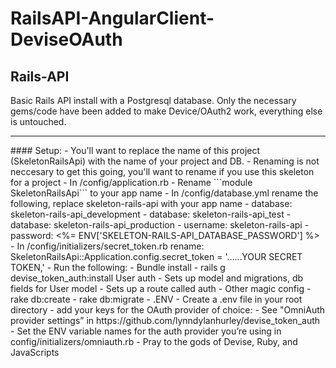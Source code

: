# RailsAPI-AngularClient-DeviseOAuth

## Rails-API
  Basic Rails API install with a Postgresql database. 
  Only the necessary gems/code have been added to make Device/OAuth2 work, everything else is untouched.
<hr>
#### Setup:
  - You'll want to replace the name of this project (SkeletonRailsApi) with the name of your project and DB.
  - Renaming is not neccesary to get this going, you'll want to rename if you use this skeleton for a project
    - In /config/application.rb - Rename ```module SkeletonRailsApi``` to your app name
    - In /config/database.yml rename the following, replace skeleton-rails-api with your app name
      - database: skeleton-rails-api_development
      - database: skeleton-rails-api_test
      - database: skeleton-rails-api_production
      - username: skeleton-rails-api
      - password: <%= ENV['SKELETON-RAILS-API_DATABASE_PASSWORD'] %>
    - In /config/initializers/secret_token.rb rename:
      SkeletonRailsApi::Application.config.secret_token = '......YOUR SECRET TOKEN,'
  - Run the following:
    - Bundle install
    - rails g devise_token_auth:install User auth
      - Sets up model and migrations, db fields for User model
      - Sets up a route called auth
      - Other magic config
    - rake db:create
    - rake db:migrate
  - .ENV
    - Create a .env file in your root directory
    - add your keys for the OAuth provider of choice:
    - See "OmniAuth provider settings” in https://github.com/lynndylanhurley/devise_token_auth
    - Set the ENV variable names for the auth provider you’re using in config/initializers/omniauth.rb
  - Pray to the gods of Devise, Ruby, and JavaScripts
